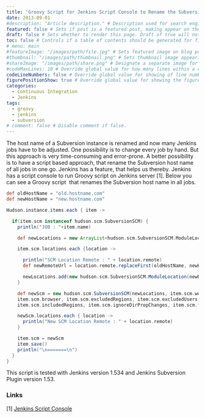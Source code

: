 ```yaml
---
title: 'Groovy Script for Jenkins Script Console to Rename the Subversion Host Name'
date: 2013-09-01
#description: "Article description." # Description used for search engine.
featured: false # Sets if post is a featured post, making appear on the home page side bar.
draft: false # Sets whether to render this page. Draft of true will not be rendered.
toc: false # Controls if a table of contents should be generated for first-level links automatically.
# menu: main
#featureImage: "/images/path/file.jpg" # Sets featured image on blog post.
#thumbnail: "/images/path/thumbnail.png" # Sets thumbnail image appearing inside card on homepage.
#shareImage: "/images/path/share.png" # Designate a separate image for social media sharing.
#codeMaxLines: 10 # Override global value for how many lines within a code block before auto-collapsing.
codeLineNumbers: false # Override global value for showing of line numbers within code block.
figurePositionShow: true # Override global value for showing the figure label.
categories:
  - Continuous Integration
  - Jenkins
tags:
  - groovy
  - jenkins
  - subversion
# comment: false # Disable comment if false.
---
```

The host name of a Subversion instance is renamed and now many Jenkins jobs have to be adjusted. One possibility is to change every job by hand. But this approach is very time-consuming and error-prone. A better possibility is to have a script based approach, that rename the Subversion host name of all jobs in one go. Jenkins has a feature, that helps us thereby. Jenkins has a script console to run Groovy script on Jenkins server [1]. Below you can see a Groovy script  that renames the Subversion host name in all jobs.

```groovy
def oldHostName = "old.hostname.com"
def newHostName = "new.hostname.com"

Hudson.instance.items.each { item ->

  if(item.scm instanceof hudson.scm.SubversionSCM) {
    println("JOB : "+item.name)

    def newLocations = new ArrayList<hudson.scm.SubversionSCM.ModuleLocation>()

    item.scm.locations.each {location ->

      println("SCM Location Remote : " + location.remote)
      def newRemoteUrl = location.remote.replaceFirst(oldHostName, newHostName)

      newLocations.add(new hudson.scm.SubversionSCM.ModuleLocation(newRemoteUrl, location.local, location.depthOption,location.ignoreExternalsOption))
    }

    def newScm = new hudson.scm.SubversionSCM(newLocations, item.scm.workspaceUpdater,
    item.scm.browser, item.scm.excludedRegions, item.scm.excludedUsers, item.scm.excludedRevprop, item.scm.excludedCommitMessages,
    item.scm.includedRegions, item.scm.ignoreDirPropChanges, item.scm.filterChangelog)

    newScm.locations.each { location ->
      println("New SCM Location Remote : " + location.remote)
    }

    item.scm = newScm
    item.save()
    println("\n=======\n")
  }
}
```

This script is tested with Jenkins version 1.534 and Jenkins Subversion Plugin version 1.53.

### Links

[1] [Jenkins Script Console](https://wiki.jenkins-ci.org/display/JENKINS/Jenkins+Script+Console "Jenkins Script Console")
